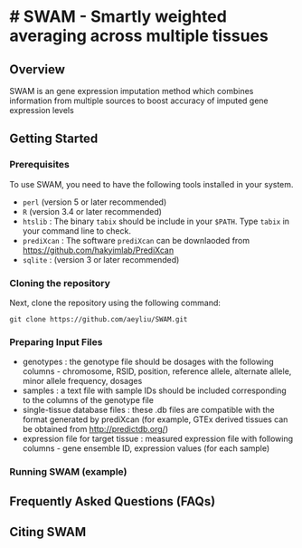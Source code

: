 # # SWAM - Smartly weighted averaging across multiple tissues

## Overview

SWAM is an gene expression imputation method which combines information from multiple sources to boost accuracy of imputed gene expression levels 

## Getting Started

### Prerequisites

To use SWAM, you need to have the following tools installed in your system.
* `perl` (version 5 or later recommended)
* `R` (version 3.4 or later recommended)
* `htslib` : The binary `tabix` should be include in your `$PATH`. Type `tabix` in your command line to check.
* `prediXcan` : The software `prediXcan` can be downlaoded from https://github.com/hakyimlab/PrediXcan
* `sqlite` : (version 3 or later recommended)


### Cloning the repository

Next, clone the repository using the following command:

```
git clone https://github.com/aeyliu/SWAM.git
```

### Preparing Input Files

* genotypes : the genotype file should be dosages with the following columns - chromosome, RSID, position, reference allele, alternate allele, minor allele frequency, dosages
* samples : a text file with sample IDs should be included corresponding to the columns of the genotype file
* single-tissue database files : these .db files are compatible with the format generated by prediXcan (for example, GTEx derived tissues can be obtained from http://predictdb.org/)
* expression file for target tissue : measured expression file with following columns - gene ensemble ID, expression values (for each sample)


### Running SWAM (example)



## Frequently Asked Questions (FAQs)


## Citing SWAM
